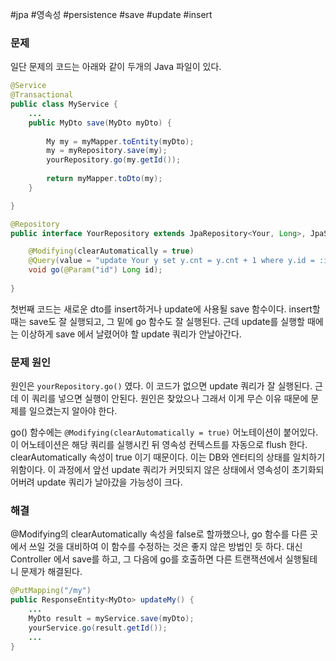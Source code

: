 #jpa #영속성 #persistence #save #update #insert

### 문제

일단 문제의 코드는 아래와 같이 두개의 Java 파일이 있다.

```java
@Service
@Transactional
public class MyService {
	...
	public MyDto save(MyDto myDto) {  
		    
	    My my = myMapper.toEntity(myDto);  
	    my = myRepository.save(my);
	    yourRepository.go(my.getId());  
	  
	    return myMapper.toDto(my);  
	}

}
```

```java
@Repository  
public interface YourRepository extends JpaRepository<Your, Long>, JpaSpecificationExecutor<Your> {

    @Modifying(clearAutomatically = true)  
    @Query(value = "update Your y set y.cnt = y.cnt + 1 where y.id = :id")  
    void go(@Param("id") Long id);
    
}
```

첫번째 코드는 새로운 dto를 insert하거나 update에 사용될 save 함수이다. insert할 때는 save도 잘 실행되고, 그 밑에 go 함수도 잘 실행된다. 근데 update를 실행할 때에는 이상하게 save 에서 날렸어야 할 update 쿼리가 안날아간다. 

### 문제 원인

원인은  `yourRepository.go()` 였다. 이 코드가 없으면 update 쿼리가 잘 실행된다. 근데 이 쿼리를 넣으면 실행이 안된다. 원인은 찾았으나 그래서 이게 무슨 이유 때문에 문제를 일으켰는지 알아야 한다.

go() 함수에는 `@Modifying(clearAutomatically = true)` 어노테이션이 붙어있다. 이 어노테이션은 해당 쿼리를 실행시킨 뒤 영속성 컨텍스트를 자동으로 flush 한다. clearAutomatically 속성이 true 이기 때문이다. 이는 DB와 엔터티의 상태를 일치하기 위함이다. 이 과정에서 앞선 update 쿼리가 커밋되지 않은 상태에서 영속성이 초기화되어버려 update 쿼리가 날아갔을 가능성이 크다. 

### 해결

@Modifying의 clearAutomatically 속성을 false로 할까했으나, go 함수를 다른 곳에서 쓰일 것을 대비하여 이 함수를 수정하는 것은 좋지 않은 방법인 듯 하다. 대신 Controller 에서 save를 하고, 그 다음에 go를 호출하면 다른 트랜잭션에서 실행될테니 문제가 해결된다.

```java
@PutMapping("/my")
public ResponseEntity<MyDto> updateMy() {
	...
	MyDto result = myService.save(myDto);  
	yourService.go(result.getId());
	...
}
```